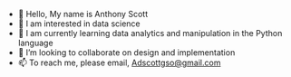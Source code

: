 - 👋 Hello, My name is Anthony Scott
- 👀 I am interested in data science
- 🌱 I am currently learning data analytics and manipulation in the Python language 
- 💞️ I’m looking to collaborate on design and implementation
- 📫 To reach me, please email, Adscottgso@gmail.com

<!---
ADScottGSO/ADScottGSO is a ✨ special ✨ repository because its `README.md` (this file) appears on your GitHub profile.
You can click the Preview link to take a look at your changes.
--->
